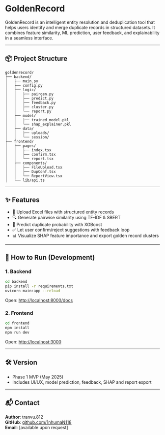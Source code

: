 # GoldenRecord

GoldenRecord is an intelligent entity resolution and deduplication tool that helps users identify and merge duplicate records in structured datasets. It combines feature similarity, ML prediction, user feedback, and explainability in a seamless interface.

---

## 📦 Project Structure

```
goldenrecord/
├── backend/
│   ├── main.py
│   ├── config.py
│   ├── logic/
│   │   ├── pairgen.py
│   │   ├── predict.py
│   │   ├── feedback.py
│   │   ├── cluster.py
│   │   └── report.py
│   ├── model/
│   │   ├── trained_model.pkl
│   │   └── shap_explainer.pkl
│   ├── data/
│   │   ├── uploads/
│   │   └── session/
├── frontend/
│   ├── pages/
│   │   ├── index.tsx
│   │   ├── confirm.tsx
│   │   └── report.tsx
│   ├── components/
│   │   ├── FileUpload.tsx
│   │   ├── DupConf.tsx
│   │   └── ReportView.tsx
│   └── lib/api.ts
```

---

## ✨ Features

- 📁 Upload Excel files with structured entity records
- 🔍 Generate pairwise similarity using TF-IDF & SBERT
- 🧠 Predict duplicate probability with XGBoost
- ✅ Let user confirm/reject suggestions with feedback loop
- 📊 Visualize SHAP feature importance and export golden record clusters

---

## 🚀 How to Run (Development)

### 1. Backend

```bash
cd backend
pip install -r requirements.txt
uvicorn main:app --reload
```

Open: [http://localhost:8000/docs](http://localhost:8000/docs)

### 2. Frontend

```bash
cd frontend
npm install
npm run dev
```

Open: [http://localhost:3000](http://localhost:3000)

---

## 🛠 Version

- Phase 1 MVP (May 2025)
- Includes UI/UX, model prediction, feedback, SHAP and report export

---

## 📬 Contact

**Author**: tranvu.812  
**GitHub**: [github.com/1nhumaN118](https://github.com/1nhumaN118)  
**Email**: [available upon request]